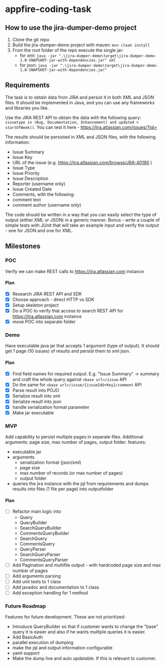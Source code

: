 # appfire-coding-task
## How to use the jira-dumper-demo project
1. Clone the git repo
2. Build the jira-dumper-demo project with maven: `mvn clean install`
3. From the root folder of the repo execute the single jar: 
   - for xml: `java -jar ".\jira-dumper-demo\target\jira-dumper-demo-1.0-SNAPSHOT-jar-with-dependencies.jar" xml`
   - for json: `java -jar ".\jira-dumper-demo\target\jira-dumper-demo-1.0-SNAPSHOT-jar-with-dependencies.jar"`

## Requirements
The task is to obtain data from JIRA and persist it in both XML and JSON files.
It should be implemented in Java, and you can use any frameworks and libraries you like.

Use the JIRA REST API to obtain the data with the following query:
`issuetype in (Bug, Documentation, Enhancement) and updated > startOfWeek()`.
You can test it here - https://jira.atlassian.com/issues/?jql=

The results should be persisted in XML and JSON files, with the following information:

- Issue Summary
- Issue Key
- URL of the issue (e.g. https://jira.atlassian.com/browse/JRA-40180 )
- Issue Type
- Issue Priority
- Issue Description
- Reporter (username only)
- Issue Created Date
- Comments, with the following:
- comment text
- comment author (username only)

The code should be written in a way that you can easily select the type of output (either XML or JSON) in a generic manner.
Bonus - write a couple of simple tests with JUnit that will take an example input and verify the output - one for JSON and one for XML.

## Milestones

### POC
Verify we can make REST calls to https://jira.atlassian.com instance
#### Plan
- [x] Research JIRA REST API and SDK
- [x] Choose approach - direct HTTP vs SDK
- [x] Setup skeleton project
- [x] Do a POC to verify that access to search REST API for https://jira.atlassian.com instance
- [x] move POC into separate folder

### Demo
Have executable java jar that accepts 1 argument (type of output). It should get 1 page (10 issues) of results and persist them to xml json.
#### Plan
- [x] Find field names for required output. E.g. "Issue Summary" -> summary and craft the whole query against `<base url>/issue` API
- [x] Do the same for `<base url>/issue/{issueIdOrKey}/comment` API
- [x] Parse result into POJO
- [x] Serialize result into xml
- [x] Serialize result into json
- [x] handle serialization format parameter
- [x] Make jar executable

### MVP
Add capability to persist multiple pages in separate files. Additional arguments: page size, max number of pages, output folder.
features:
- executable jar
- arguments
  - serialization format (json/xml)
  - page size
  - max number of records (or max number of pages)
  - output folder
- queries the jira instance with the jql from requirements and dumps results into files (1 file per page) into outputfolder 
#### Plan
- [ ] Refactor main logic into
  - Query
  - QueryBuilder
  - SearchQueryBuilder
  - CommentsQueryBuilder
  - SearchQuery
  - CommentsQuery
  - QueryParser
  - SearchQueryParser
  - CommentsQueryParser
- [ ] Add Pagination and multifile output - with hardcoded page size and max number of pages
- [ ] Add arguments parsing
- [ ] Add unit tests to 1 class
- [ ] Add javadoc and documentation to 1 class
- [ ] Add exception handling for 1 method

### Future Roadmap
Features for future development. These are not prioritized:
- Introduce QueryBuilder so that if customer wants to change the "base" query it is easier and also if he wants multiple queries it is easier.
- Add BasicAuth
- parallel execution of dumping
- make the jql and output information configurable
- yaml support
- Make the dump live and auto updatable. If this is relevant to customer.